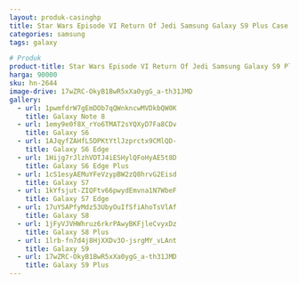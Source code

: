 ```yaml
---
layout: produk-casinghp
title: Star Wars Episode VI Return Of Jedi Samsung Galaxy S9 Plus Case
categories: samsung
tags: galaxy

# Produk
product-title: Star Wars Episode VI Return Of Jedi Samsung Galaxy S9 Plus Case
harga: 90000
sku: hn-2644
image-drive: 17wZRC-OkyB1BwR5xXa0ygG_a-th31JMD
gallery:
  - url: 1pwmfdrW7gEmDOb7qQWnkncwMVDkbQW0K
    title: Galaxy Note 8
  - url: 1emy9e0f8X_rYo6TMAT2sYQXyD7Fa8CDv
    title: Galaxy S6
  - url: 1AJqyfZAHfL5DPKtYtlJzprctx9CMlQD-
    title: Galaxy S6 Edge
  - url: 1Hijg7rJlzhVDTJ4iESHylQFoHyAE5t8D
    title: Galaxy S6 Edge Plus
  - url: 1cS1esyAEMuYFeVzypBW2zQ8hrvG2Eisd
    title: Galaxy S7
  - url: 1kYfsjut-ZIQFtv66pwydEmvna1N7WbeF
    title: Galaxy S7 Edge
  - url: 17uYSAPfyMdz53UbyOuIfSfiAhoTsVlAf
    title: Galaxy S8
  - url: 1jFyVJVHWhruz6rkrPAwyBKFjleCvyxDz
    title: Galaxy S8 Plus
  - url: 1lrb-fn7d4j8HjXXDv3O-jsrgMY_vLAnt
    title: Galaxy S9
  - url: 17wZRC-OkyB1BwR5xXa0ygG_a-th31JMD
    title: Galaxy S9 Plus
---
```

